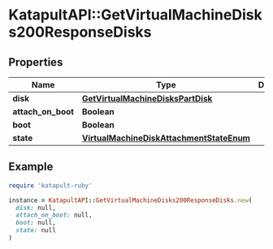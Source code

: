 # KatapultAPI::GetVirtualMachineDisks200ResponseDisks

## Properties

| Name | Type | Description | Notes |
| ---- | ---- | ----------- | ----- |
| **disk** | [**GetVirtualMachineDisksPartDisk**](GetVirtualMachineDisksPartDisk.md) |  | [optional] |
| **attach_on_boot** | **Boolean** |  | [optional] |
| **boot** | **Boolean** |  | [optional] |
| **state** | [**VirtualMachineDiskAttachmentStateEnum**](VirtualMachineDiskAttachmentStateEnum.md) |  | [optional] |

## Example

```ruby
require 'katapult-ruby'

instance = KatapultAPI::GetVirtualMachineDisks200ResponseDisks.new(
  disk: null,
  attach_on_boot: null,
  boot: null,
  state: null
)
```

